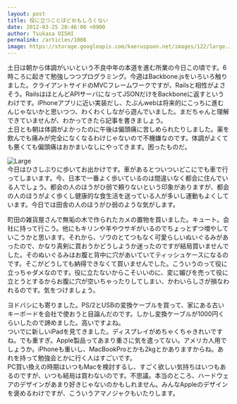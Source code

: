 ```yaml
---
layout: post
title: 役に立つことほどおもしろくない
date: 2012-03-25 20:46:00 +0900
author: Tsukasa OISHI
permalink: /articles/1008
image: https://storage.googleapis.com/kaeruspoon.net/images/122/large.JPG?1332675970
---
```



土日は朝から体調がいいという不良中年の本道を進む所業の今日この頃です。6時ころに起きて勉強しつつプログラミング。今週はBackbone.jsをいろいろ触りました。クライアントサイドのMVCフレームワークですが、Railsと相性がよさそう。RailsはほとんどAPIサーバになってJSONだけをBackboneに返すというわけです。iPhoneアプリに近い実装だし、たぶんwebは将来的にこっちに進むんじゃないかと思いつつ、わくわくしながら遊んでいました。まだちゃんと理解できていませんが、わかってきたら記事を書きましょう。  
土日とも朝は体調がよかったのに午後は偏頭痛に苦しめられたりしました。薬を飲んでも痛みが完全になくなるわけじゃないので不機嫌なのです。体調がよくても悪くても偏頭痛はおかまいなしにやってきます。困ったものだ。  

![Large](https://storage.googleapis.com/kaeruspoon.net/images/122/large.JPG?1332675970)  
今日はひさしぶりに歩いてお出かけです。車があるとついついどこにでも車で行ってしまいます。今、日本で一番よく歩いているのは間違いなく都会に住んでいる人でしょう。都会の人のほうがひ弱で頼りないという印象がありますが、都会の人のほうがよく歩くし健康的な食生活を送っている人が多いし運動もよくしています。今日では田舎の人のほうがひ弱のような気がします。  

町田の雑貨屋さんで無垢の木で作られたカメの置物を買いました。キュート。会社に持って行こう。他にもキリンや羊やウサギがいるのでちょっとずつ増やしていこうかと思います。それから、ゾウのとてつもなく可愛らしいぬいぐるみがあったので、かなり真剣に買おうかどうしようか迷ったのですが結局買いませんでした。そのぬいぐるみはお腹と背中に穴があいていてティッシュケースになるのです。そこがどうしても納得できなくて買いませんでした。こういうのって役に立っちゃダメなのです。役に立たないからこそいいのに、変に媚びを売って役に立とうとするからお腹に穴が空いちゃったりしてしまい、かわいらしさが損なわれるのです。気をつけましょう。  

ヨドバシにも寄りました。PS/2とUSBの変換ケーブルを買って、家にある古いキーボードを会社で使おうと目論んだのです。しかし変換ケーブルが1000円くらいしたので諦めました。高いですよね。  
ついでに新しいiPadを見てきました。ディスプレイがめちゃくちゃきれいですね。でも重すぎ。Apple製品ってあまり重さに気を遣ってない。アメリカ人用でしょうか。iPhoneも重いし、MacBookProとかも2kgとかありますからね。あれを持って勉強会とかに行く人はすごいです。  
PC買い換えの時期はいつもMacを検討するし、すごく欲しい気持ちはいつもあるのですが、いつも結局は買わないのです。不思議。本当のところ、ハードウェアのデザインがあまり好きじゃないのかもしれません。みんなAppleのデザインを褒めるわけですが、こういうアマノジャクもいたりします。  

